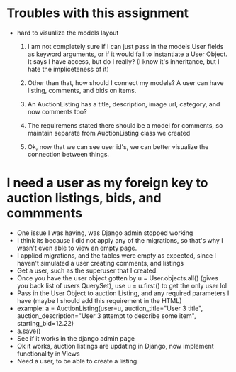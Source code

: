 # Troubles with this assignment

- hard to visualize the models layout
    1. I am not completely sure if I can just pass in the models.User fields
        as keyword arguments, or if it would fail to instantiate a User Object.
        It says I have access, but do I really? (I know it's inheritance, but I hate the impliceteness of it)
    
    2. Other than that, how should I connect my models? A user can have listing, comments, and bids on items.

    3. An AuctionListing has a title, description, image url, category, and now comments too?

    4. The requiremens stated there should be a model for comments, so maintain separate from AuctionListing class we created

    5. Ok, now that we can see user id's, we can better visualize the connection between things.


# I need a user as my foreign key to auction listings, bids, and commments

- One issue I was having, was Django admin stopped working
- I think its because I did not apply any of the migrations, so that's why I wasn't even able to view an empty page.
- I applied migrations, and the tables were empty as expected, since I haven't simulated a user creating comments, and listings
- Get a user, such as the superuser that I created.
- Once you have the user object gotten by u = User.objects.all() (gives you back list of users QuerySet), use u = u.first() to get the only user lol
- Pass in the User Object to auction Listing, and any required parameters I have (maybe I should add this requirement in the HTML)
- example: a = AuctionListing(user=u, auction_title="User 3 title", auction_description="User 3 attempt to describe some item", starting_bid=12.22)
- a.save()
- See if it works in the django admin page
- Ok it works, auction listings are updating in Django, now implement functionality in Views
- Need a user, to be able to create a listing